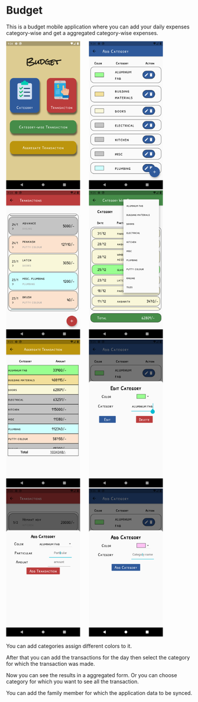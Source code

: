 # Budget

This is a budget mobile application where you can add your daily expenses category-wise and get a aggregated category-wise expenses.

<p>
  <img src = "/Budget%20Demo/Screenshot_1627055654.png" height = 400>&nbsp;&nbsp;&nbsp;&nbsp;&nbsp;
  <img src = "/Budget%20Demo/Screenshot_1627055670.png" height = 400>&nbsp;&nbsp;&nbsp;&nbsp;&nbsp;
  <img src = "/Budget%20Demo/Screenshot_1627055688.png" height = 400>&nbsp;&nbsp;&nbsp;&nbsp;&nbsp;
  <img src = "/Budget%20Demo/Screenshot_1627055706.png" height = 400>&nbsp;&nbsp;&nbsp;&nbsp;&nbsp;
  <img src = "/Budget%20Demo/Screenshot_1627055716.png" height = 400>&nbsp;&nbsp;&nbsp;&nbsp;&nbsp;
  <img src = "/Budget%20Demo/Screenshot_1627055746.png" height = 400>&nbsp;&nbsp;&nbsp;&nbsp;&nbsp;
  <img src = "/Budget%20Demo/Screenshot_1627055764.png" height = 400>&nbsp;&nbsp;&nbsp;&nbsp;&nbsp;
  <img src = "/Budget%20Demo/Screenshot_1627055783.png" height = 400>&nbsp;&nbsp;&nbsp;&nbsp;&nbsp;
</p>

You can add categories assign different colors to it.

After that you can add the transactions for the day then select the category for which the transaction was made.

Now you can see the results in a aggregated form. Or you can choose category for which you want to see all the transaction.

You can add the family member for which the application data to be synced.
